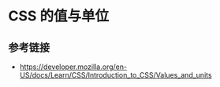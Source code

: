 # CSS 的值与单位

## 参考链接
* https://developer.mozilla.org/en-US/docs/Learn/CSS/Introduction_to_CSS/Values_and_units
